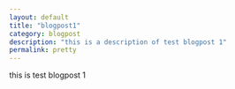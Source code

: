 ```yaml
---
layout: default
title: "blogpost1"
category: blogpost
description: "this is a description of test blogpost 1"
permalink: pretty
---
```

this is test blogpost 1